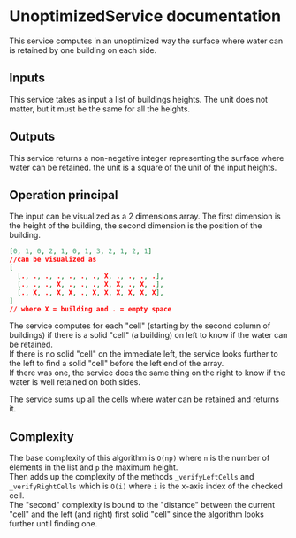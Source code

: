 # UnoptimizedService documentation

This service computes in an unoptimized way the surface where water can is retained by one building on each side.

## Inputs

This service takes as input a list of buildings heights. The unit does not matter, but it must be the same for all the heights.

## Outputs

This service returns a non-negative integer representing the surface where water can be retained. the unit is a square of the unit of the input heights.


## Operation principal

The input can be visualized as a 2 dimensions array. The first dimension is the height of the building, the second dimension is the position of the building.  
```json
[0, 1, 0, 2, 1, 0, 1, 3, 2, 1, 2, 1]
//can be visualized as
[
  [., ., ., ., ., ., ., X, ., ., ., .],
  [., ., ., X, ., ., ., X, X, ., X, .],
  [., X, ., X, X, ., X, X, X, X, X, X],
]
// where X = building and . = empty space
```
The service computes for each "cell" (starting by the second column of buildings) if there is a solid "cell" (a building) on left to know if the water can be retained.  
If there is no solid "cell" on the immediate left, the service looks further to the left to find a solid "cell" before the left end of the array.  
If there was one, the service does the same thing on the right to know if the water is well retained on both sides.

The service sums up all the cells where water can be retained and returns it.


## Complexity

The base complexity of this algorithm is `O(np)` where `n` is the number of elements in the list and `p` the maximum height.  
Then adds up the complexity of the methods `_verifyLeftCells` and `_verifyRightCells` which is `O(i)` where `i` is the x-axis index of the checked cell.  
The "second" complexity is bound to the "distance" between the current "cell" and the left (and right) first solid "cell" since the algorithm looks further until finding one.
